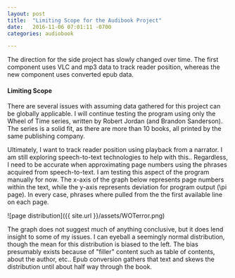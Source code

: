 ```yaml
---
layout: post
title:  "Limiting Scope for the Audibook Project"
date:   2016-11-06 07:01:11 -0700
categories: audiobook

---
```


The direction for the side project has slowly changed over time. The first
component uses VLC and mp3 data to track reader position, whereas the new
component uses converted epub data. 

#### Limiting Scope

There are several issues with assuming data gathered for this project can
be globally applicable. I will continue testing the program using only the
Wheel of Time series, written by Robert Jordan (and Brandon Sanderson). The
series is a solid fit, as there are more than 10 books, all printed by the
same publishing company. 

Ultimately, I want to track reader position using playback from a narrator. 
I am still exploring speech-to-text technologies to help with this.. 
Regardless, I need to be accurate when approximating page numbers using the
phrases acquired from speech-to-text. I am testing this aspect of the 
program manually for now. The x-axis of the graph below represents 
page numbers within the text, while the y-axis represents deviation for 
program output (\pi page). In every case, phrases where pulled from the the
first available line on each page.

![page distribution]({{ site.url }}/assets/WOTerror.png)

The graph does not suggest much of anything conclusive, but it does lend
insight to some of my issues. I can eyeball a seemingly normal distribution,
though the mean for this distribution is biased to the left. The bias 
presumably exists because of "filler" content such as table of contents, 
about the author, etc.. Epub conversion gathers that text and skews the 
distribution until about half way through the book. 




